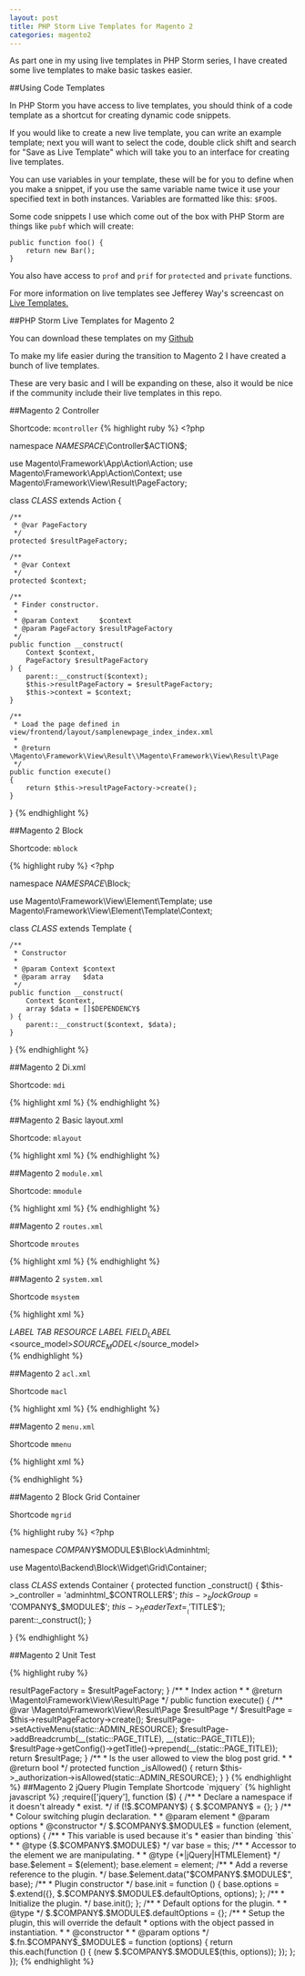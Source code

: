 ```yaml
---
layout: post
title: PHP Storm Live Templates for Magento 2
categories: magento2
---
```


As part one in my using live templates in PHP Storm series, I have created some live templates to make basic taskes easier.

##Using Code Templates

In PHP Storm you have access to live templates, you should think of a code template as a shortcut for creating dynamic code snippets.

If you would like to create a new live template, you can write an example template; next you will want to select the code, double click shift and search for "Save as Live Template" which will take you to an interface for creating live templates.

You can use variables in your template, these will be for you to define when you make a snippet, if you use the same variable name twice it use your specified text in both instances. Variables are formatted like this: `$FOO$`.

Some code snippets I use which come out of the box with PHP Storm are things like `pubf` which will create:

	public function foo() {
		return new Bar();
	}

You also have access to `prof` and `prif` for `protected` and `private` functions.

For more information on live templates see Jefferey Way's screencast on [Live Templates.](https://laracasts.com/series/how-to-be-awesome-in-phpstorm/episodes/7)

##PHP Storm Live Templates for Magento 2

You can download these templates on my [Github](https://github.com/brideo/phpstorm-live-templates-magento-2)

To make my life easier during the transition to Magento 2 I have created a bunch of live templates.

These are very basic and I will be expanding on these, also it would be nice if the community include their live templates in this repo.

##Magento 2 Controller

Shortcode: `mcontroller`
{% highlight ruby %}
    <?php

namespace $NAMESPACE$\Controller\$ACTION$;

use Magento\Framework\App\Action\Action;
use Magento\Framework\App\Action\Context;
use Magento\Framework\View\Result\PageFactory;

class $CLASS$ extends Action
{

    /**
     * @var PageFactory
     */
    protected $resultPageFactory;

    /**
     * @var Context
     */
    protected $context;

    /**
     * Finder constructor.
     *
     * @param Context     $context
     * @param PageFactory $resultPageFactory
     */
    public function __construct(
        Context $context,
        PageFactory $resultPageFactory
    ) {
        parent::__construct($context);
        $this->resultPageFactory = $resultPageFactory;
        $this->context = $context;
    }

    /**
     * Load the page defined in view/frontend/layout/samplenewpage_index_index.xml
     *
     * @return \Magento\Framework\View\Result\\Magento\Framework\View\Result\Page
     */
    public function execute()
    {
        return $this->resultPageFactory->create();
    }
}
{% endhighlight %}

##Magento 2 Block

Shortcode: `mblock`

{% highlight ruby %}
    <?php

namespace $NAMESPACE$\Block;

use Magento\Framework\View\Element\Template;
use Magento\Framework\View\Element\Template\Context;

class $CLASS$ extends Template
{

    /**
     * Constructor
     *
     * @param Context $context
     * @param array   $data
     */
    public function __construct(
        Context $context,
        array $data = []$DEPENDENCY$
    ) {
        parent::__construct($context, $data);
    }
}
{% endhighlight %}

##Magento 2 Di.xml

Shortcode: `mdi`

{% highlight xml %}
    <?xml version="1.0"?>
<config xmlns:xsi="http://www.w3.org/2001/XMLSchema-instance" xsi:noNamespaceSchemaLocation="urn:magento:framework:ObjectManager/etc/config.xsd">
    <preference for="$NAMESPACE$\Api\$CLASSNAME$Interface" type="$NAMESPACE$\Service\$CLASSNAME$" />
</config>
{% endhighlight %}

##Magento 2 Basic layout.xml

Shortcode: `mlayout`


{% highlight xml %}
    <?xml version="1.0"?>
<page xmlns:xsi="http://www.w3.org/2001/XMLSchema-instance" layout="1column" xsi:noNamespaceSchemaLocation="urn:magento:framework:View/Layout/etc/page_configuration.xsd">
    <body>
        <referenceContainer name="content">
            <block class="$NAMESPACE$\$MODULE$\Block\$BLOCK$" name="$NAME$" template="$NAMESPACE$_$MODULE$::$TEMPLATE$.phtml" />
        </referenceContainer>
    </body>
</page>
{% endhighlight %}

##Magento 2 `module.xml`

Shortcode: `mmodule`

{% highlight xml %}
    <?xml version="1.0"?>
<config xmlns:xsi="http://www.w3.org/2001/XMLSchema-instance" xsi:noNamespaceSchemaLocation="urn:magento:framework:Module/etc/module.xsd">
    <module name="$MODULE$" setup_version="1.0.0" />
</config>
{% endhighlight %}

##Magento 2 `routes.xml`

Shortcode `mroutes`

{% highlight xml %}
    <?xml version="1.0"?>
<config xmlns:xsi="http://www.w3.org/2001/XMLSchema-instance" xsi:noNamespaceSchemaLocation="urn:magento:framework:App/etc/routes.xsd">
    <router id="$AREA$">
        <route id="$FRONTNAME$" frontName="$FRONTNAME$">
            <module name="$MODULE$" />
        </route>
    </router>
</config>
{% endhighlight %}

##Magento 2 `system.xml`

Shortcode `msystem`

{% highlight xml %}
    <?xml version="1.0"?>
<config xmlns:xsi="http://www.w3.org/2001/XMLSchema-instance" xsi:noNamespaceSchemaLocation="urn:magento:module:Magento_Config:etc/system_file.xsd">
    <system>
        <section id="$MOODULE_NAME$" translate="label" type="text" sortOrder="300" showInDefault="1" showInWebsite="1" showInStore="1">
            <label>$LABEL$</label>
            <tab>$TAB$</tab>
            <resource>$RESOURCE$</resource>
            <group id="$MOODULE_NAME$" translate="label" type="text" sortOrder="300" showInDefault="1" showInWebsite="0" showInStore="0">
                <label>$LABEL$</label>
                <field id="$FIELD_ID$" translate="label" type="select" sortOrder="1" showInDefault="1" showInWebsite="1" showInStore="1">
                    <label>$FIELD_LABEL$</label>
                    <source_model>$SOURCE_MODEL$</source_model>
                </field>
            </group>
        </section>
    </system>
</config>
{% endhighlight %}

##Magento 2 `acl.xml`
 
 Shortcode `macl`

{% highlight xml %}
    <?xml version="1.0"?>
<config xmlns:xsi="http://www.w3.org/2001/XMLSchema-instance" xsi:noNamespaceSchemaLocation="urn:magento:framework:Acl/etc/acl.xsd">
    <acl>
        <resources>
            <resource id="Magento_Backend::admin">
                <resource id="Magento_Backend::content">
                    <resource id="$NAMESPACE$::$ACTION$" title="$TITLE$" sortOrder="10" />
                </resource>
            </resource>
        </resources>
    </acl>
</config>
{% endhighlight %}

##Magento 2 `menu.xml`
 
 Shortcode `mmenu`
 
 {% highlight xml %}
    <?xml version="1.0"?>
 <config xmlns:xsi="http://www.w3.org/2001/XMLSchema-instance" xsi:noNamespaceSchemaLocation="urn:magento:module:Magento_Backend:etc/menu.xsd">
     <menu>
         <add id="$NAMESPACE$::$ACTION$" action="$URL$" title="$TITLE$" module="$NAMESPACE$" sortOrder="100" parent="Magento_Backend::content" resource="$NAMESPACE$::$ACTION$" />
     </menu>
 </config>
 {% endhighlight %}

##Magento 2 Block Grid Container

Shortcode `mgrid`

{% highlight ruby %}
    <?php

namespace $COMPANY$\$MODULE$\Block\Adminhtml;

use Magento\Backend\Block\Widget\Grid\Container;

class $CLASS$ extends Container
{
    protected function _construct()
    {
        $this->_controller = 'adminhtml_$CONTROLLER$';
        $this->_blockGroup = '$COMPANY$_$MODULE$';
        $this->_headerText = __('$TITLE$');
        parent::_construct();
    }

}
 {% endhighlight %}

##Magento 2 Unit Test

{% highlight ruby %}
<?php

namespace $NAMESPACE$;

use PHPUnit_Framework_TestCase;

class $CLASS$Test extends PHPUnit_Framework_TestCase
{


}
{% endhighlight %}
 
##Magento 2 Backend Controller
 
 Shortcode `mbcontroller`
 
 {% highlight ruby %}
    <?php
 namespace $COMPANY$\$MODULE$\Controller\Adminhtml\$DIR$;
 
 use Magento\Backend\App\Action as BackendAction;
 use Magento\Backend\App\Action\Context;
 use Magento\Framework\View\Result\PageFactory;
 
 class $ACTION_NAME$ extends BackendAction
 {
 
     const ADMIN_RESOURCE = '$COMPANY$_$MODULE$::$ACTION_LOWER$';
 
     const PAGE_TITLE = '$PAGE_TITLE$';
 
     /**
      * @var PageFactory
      */
     protected $resultPageFactory;
 
     /**
      * @param Context $context
      * @param PageFactory $resultPageFactory
      */
     public function __construct(
         Context $context,
         PageFactory $resultPageFactory
     ) {
         parent::__construct($context);
         $this->resultPageFactory = $resultPageFactory;
     }
 
     /**
      * Index action
      *
      * @return \Magento\Framework\View\Result\Page
      */
     public function execute()
     {
         /** @var \Magento\Framework\View\Result\Page $resultPage */
         $resultPage = $this->resultPageFactory->create();
         $resultPage->setActiveMenu(static::ADMIN_RESOURCE);
         $resultPage->addBreadcrumb(__(static::PAGE_TITLE), __(static::PAGE_TITLE));
         $resultPage->getConfig()->getTitle()->prepend(__(static::PAGE_TITLE));
 
         return $resultPage;
     }
 
     /**
      * Is the user allowed to view the blog post grid.
      *
      * @return bool
      */
     protected function _isAllowed()
     {
         return $this->_authorization->isAllowed(static::ADMIN_RESOURCE);
     }
 
 
 }
{% endhighlight %}

##Magento 2 jQuery Plugin Template
 
Shortcode `mjquery`
 
{% highlight javascript %}
    ;require(['jquery'], function ($) {

    /**
     * Declare a namespace if it doesn't already
     * exist.
     */
    if (!$.$COMPANY$) {
        $.$COMPANY$ = {};
    }

    /**
     * Colour switching plugin declaration.
     *
     * @param element
     * @param  options
     * @constructor
     */
    $.$COMPANY$.$MODULE$ = function (element, options) {

        /**
         * This variable is used because it's
         * easier than binding `this`
         *
         * @type {$.$COMPANY$.$MODULE$}
         */
        var base = this;

        /**
         * Accessor to the element we are manipulating.
         *
         * @type {*|jQuery|HTMLElement}
         */
        base.$element = $(element);
        base.element = element;

        /**
         * Add a reverse reference to the plugin.
         */
        base.$element.data("$COMPANY$.$MODULE$", base);

        /**
         * Plugin constructor
         */
        base.init = function () {
            base.options = $.extend({}, $.$COMPANY$.$MODULE$.defaultOptions, options);

        };

        /**
         * Initialize the plugin.
         */
        base.init();
    };

    /**
     * Default options for the plugin.
     *
     * @type
     */
    $.$COMPANY$.$MODULE$.defaultOptions = {};

    /**
     * Setup the plugin, this will override the default
     * options with the object passed in instantiation.
     *
     * @constructor
     *
     * @param options
     */
    $.fn.$COMPANY$_$MODULE$ = function
        (options) {
        return this.each(function () {
            (new $.$COMPANY$.$MODULE$(this, options));
        });
    };

});
{% endhighlight %}
